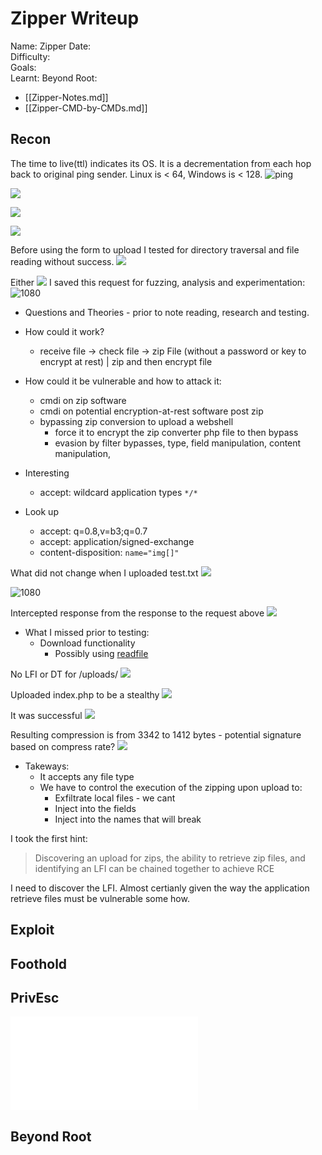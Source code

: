 # Zipper Writeup

Name: Zipper
Date:  
Difficulty:  
Goals:  
Learnt:
Beyond Root:

- [[Zipper-Notes.md]]
- [[Zipper-CMD-by-CMDs.md]]


## Recon

The time to live(ttl) indicates its OS. It is a decrementation from each hop back to original ping sender. Linux is < 64, Windows is < 128.
![ping](Screenshots/ping.png)

![](gospiderrecon.png)

![](uploads.png)

![](403.png)

Before using the form to upload I tested for directory traversal and file reading without success.
![](nodt.png)

Either 
![](zipconverter.png)
I saved this request for fuzzing, analysis and experimentation:
![1080](req.png)

- Questions and Theories - prior to note reading, research and testing.
- How could it work?
	- receive file -> check file -> zip File (without a password or key to encrypt at rest) | zip and then encrypt file  
- How could it be vulnerable and how to attack it: 
	- cmdi on zip software 
	- cmdi on potential encryption-at-rest software post zip
	- bypassing zip conversion to upload a webshell
		- force it to encrypt the zip converter php file to then bypass
		- evasion by filter bypasses, type, field manipulation, content manipulation,

- Interesting
	- accept: wildcard application types `*/*` 
- Look up
	- accept: q=0.8,v=b3;q=0.7
	- accept: application/signed-exchange
	- content-disposition: `name="img[]"`

What did not change when I uploaded test.txt
![](changesintest.png)

![1080](clicktodownload.png)

Intercepted response from the response to the request above
![](interceptthedownloadrequestresp.png)

- What I missed prior to testing:
	- Download functionality
		-  Possibly using [readfile](https://www.php.net/manual/en/function.readfile.php)

No LFI or DT for /uploads/
![](nolfiordtforuploads.png)

Uploaded index.php to be a stealthy
![](uploadingself.png)

It was successful
![](wassuccessful.png)

Resulting compression is from 3342 to 1412 bytes - potential signature based on compress rate?
![](resultingcompression.png)
- Takeways:
	- It accepts any file type
	- We have to control the execution of the zipping upon upload to:
		- Exfiltrate local files - we cant
		- Inject into the fields 
		- Inject into the names that will break 

I took the first hint:
> Discovering an upload for zips, the ability to retrieve zip files, and identifying an LFI can be chained together to achieve RCE

I need to discover the LFI. Almost certianly given the way the application retrieve files must be vulnerable some how.
## Exploit

## Foothold

## PrivEsc

![](Zipper-map.excalidraw.md)

## Beyond Root


